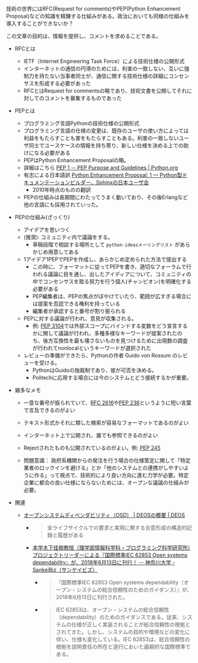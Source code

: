 
技術の世界にはRFC(Request for comments)やPEP(Python Enhancement Proposal)などの知識を精錬する仕組みがある。政治においても同様の仕組みを導入することができないか？

この文章の目的は、情報を提供し、コメントを求めることである。

- RFCとは
    - IETF（Internet Engineering Task Force）による技術仕様の公開形式
    - インターネットの通信の円滑のためには、利害の一致しない、互いに強制力を持たない当事者同士が、通信に関する技術仕様の詳細にコンセンサスを形成する必要があった
    - RFCとはRequest for commentsの略であり、技術文書を公開してそれに対してのコメントを募集するものであった

- PEPとは
    - プログラミング言語Pythonの技術仕様の公開形式
    - プログラミング言語の仕様の変更は、既存のユーザの使い方によっては利益をもたらすことも害をもたらすこともある。利害の一致しないユーザ同士でユースケースの情報を持ち寄り、新しい仕様を決める上での助けになる必要がある
    - PEPはPython Enhancement Proposalの略。
    - 詳細はこちら [PEP 1 -- PEP Purpose and Guidelines | Python.org](https://www.python.org/dev/peps/pep-0001/)
    - 有志による日本語訳 [Python Enhancement Proposal: 1 — Python製ドキュメンテーションビルダー、Sphinxの日本ユーザ会](http://sphinx-users.jp/articles/pep1.html)
        - 2010年時点のものの翻訳
    - PEPの仕組みは長期間にわたってうまく動いており、その後Erlangなど他の言語にも採用されていった。

- PEPの仕組み(ざっくり)
    - アイデアを思いつく
    - (推奨): コミュニティ内で議論をする。
        - 草稿段階で相談する場所として `python-ideasメーリングリスト` があらかじめ用意してある
    - 1アイデア1PEPでPEPを作成し、あらかじめ定められた方法で提出する
        - この時に、フォーマットに従ってPEPを書き、適切なフォーラムで行われる議論に目を通し、出したアイディアについて、コミュニティの中でコンセンサスを取る努力を行う個人(チャンピオン)を明確化する必要がある
        - PEP編集者は、PEPの焦点がぼやけていたり、範囲が広すぎる場合には提案を否認できる権利を持っている
        - 編集者が承認すると番号が割り振られる
    - PEPに対する議論が行われ、意見が収集される。
        - 例: [PEP 3104](https://www.python.org/dev/peps/pep-3104/)では外部スコープにバインドする変数をどう宣言するかに関して議論が行われ、多種多様なキーワードが提案されたのち、後方互換性を最も壊さないものを見つけるために出現数の調査が行われてnonlocalというキーワードが選択された
    - レビューの準備ができたら、Pythonの作者 Guido von Rossum のレビューを受ける。
        - PythonはGuidoの独裁制であり、彼が可否を決める。
        - Politechに応用する場合には今のシステムとどう接続するかが重要。

- 雑多なメモ
    - 一意な番号が振られていて、[RFC 2616](https://tools.ietf.org/html/rfc2616)や[PEP 236](https://www.python.org/dev/peps/pep-0236/)というように短い言葉で言及できるのがよい
    - テキスト形式かそれに類した検索が容易なフォーマットであるのがよい
    - インターネット上で公開され、誰でも参照できるのがよい
    - Rejectされたものも公開されているのがよい。例: [PEP 245](https://www.python.org/dev/peps/pep-0245/)

    - 問題意識： 政府系機関からの発注を行う場合の仕様策定に関して「特定業者のロックインを避ける」とか「他のシステムとの連携がしやすいように作る」って視点で、技術的により良い方向に進む力学が必要。特定企業に都合の良い仕様にならないためには、オープンな議論の仕組みが必要。

- 関連
    - [オープンシステムディペンダビリティ（OSD） | DEOSの概要 | DEOS](http://deos.or.jp/summary/about_osd-j.html)
        - > 全ライフサイクルでの要求と実現に関する合意形成の構造的記録と履歴がある
        - [本学木下佳樹教授（理学部情報科学科・プログラミング科学研究所）プロジェクトリーダーによる『国際標準IEC 62853 Open systems dependability』が、2018年6月13日に刊行！ -- 神奈川大学 - SankeiBiz（サンケイビズ）](https://www.sankeibiz.jp/business/news/180625/prl1806251514098-n1.htm)
            - > 『国際標準IEC 62853 Open systems dependability（オープン・システムの総合信頼性のためのガイダンス）』が、2018年6月13日に刊行された。
            - > IEC 62853は、オープン・システムの総合信頼性（dependability）のためのガイダンスである。従来、システムの仕様が正しく実装されることが総合信頼性の根拠とされてきた。しかし、システムの目的や環境などの変化に伴い、仕様も変化している。IEC 62853は、総合信頼性の根拠を説明責任の所在と遂行においた画期的な国際標準である。
